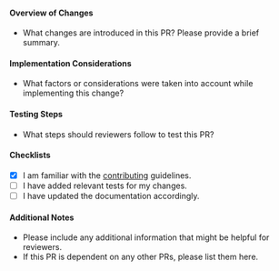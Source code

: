 #### Overview of Changes
- What changes are introduced in this PR? Please provide a brief summary.

#### Implementation Considerations
- What factors or considerations were taken into account while implementing this change? 

#### Testing Steps
- What steps should reviewers follow to test this PR? 

#### Checklists

* [x] I am familiar with the [contributing](https://github.com/theforeman/foreman/blob/develop/CONTRIBUTING.md) guidelines.
* [ ] I have added relevant tests for my changes.
* [ ] I have updated the documentation accordingly.

#### Additional Notes
- Please include any additional information that might be helpful for reviewers.
- If this PR is dependent on any other PRs, please list them here.
